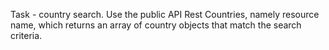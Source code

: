 Task - country search.
Use the public API Rest Countries, namely resource name, which returns an array of country objects that match the search criteria.
